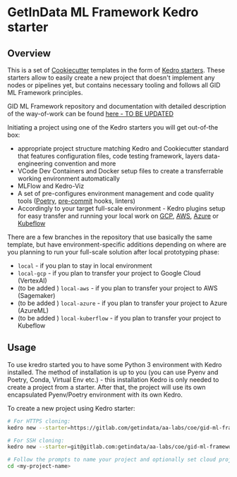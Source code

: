 # GetInData ML Framework Kedro starter

## Overview

This is a set of [Cookiecutter](https://www.cookiecutter.io/) templates in the form of [Kedro starters](https://kedro.readthedocs.io/en/0.18.0/get_started/starters.html). These starters allow to easily create a new project that doesn't implement any nodes or pipelines yet, but contains necessary tooling and follows all GID ML Framework principles.

GID ML Framework repository and documentation with detailed description of the way-of-work can be found [here - TO BE UPDATED](https://gitlab.com/getindata/aa-labs/coe/gid-ml-framework/-/tree/main)

Initiating a project using one of the Kedro starters you will get out-of-the box:
* appropriate project structure matching Kedro and Cookiecutter standard that features configuration files, code testing framework, layers data-engineering convention and more
* VCode Dev Containers and Docker setup files to create a transferrable working environment automatically
* MLFlow and Kedro-Viz
* A set of pre-configures environment management and code quality tools ([Poetry](https://python-poetry.org/), [pre-commit](https://pre-commit.com/) hooks, linters)
* Accordingly to your target full-scale environment - Kedro plugins setup for easy transfer and running your local work on [GCP](https://github.com/getindata/kedro-vertexai), [AWS](https://github.com/getindata/kedro-sagemaker),  [Azure](https://github.com/getindata/kedro-azureml) or [Kubeflow](https://github.com/getindata/kedro-kubeflow)

There are a few branches in the repository that use basically the same template, but have environment-specific additions depending on where are you planning to run your full-scale solution after local prototyping phase:
- `local` - if you plan to stay in local environment
- `local-gcp` - if you plan to transfer your project to Google Cloud (VertexAI)
- (to be added ) `local-aws` - if you plan to transfer your project to AWS (Sagemaker)
- (to be added ) `local-azure` - if you plan to transfer your project to Azure (AzureML)
- (to be added ) `local-kuberflow` - if you plan to transfer your project to Kubeflow

## Usage

To use kredro started you to have some Python 3 environment with Kedro installed. The method of installation is up to you (you can use Pyenv and Poetry, Conda, Virtual Env etc.) - this installation Kedro is only needed to create a project from a starter. After that, the project will use its own encapsulated Pyenv/Poetry environment with its own Kedro.

To create a new project using Kedro starter:

```bash
# For HTTPS cloning:
kedro new --starter=https://gitlab.com/getindata/aa-labs/coe/gid-ml-framework-starter.git --checkout=<branch_name>

# For SSH cloning:
kedro new --starter=git@gitlab.com:getindata/aa-labs/coe/gid-ml-framework-starter.git  --checkout=<branch_name>

# Follow the prompts to name your project and optionally set cloud project details, then change directory into newly created project directory:
cd <my-project-name>
```

